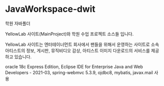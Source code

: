 # JavaWorkspace-dwit
학원 자바폴더

YellowLab 사이트(MainProject)와 학원 수업 프로젝트 소스들 입니다.

YellowLab 사이트는 엔터테이너먼트 회사에서 팬들을 위해서 운영하는 사이트로 
소속 아티스트의 정보, 게시판, 뮤직비디오 감상, 아티스트 이미지 다운로드의 서비스를 제공하고 있습니다. 

oracle 18c Express Edition, Eclipse IDE for Enterprise Java and Web Developers - 2021-03,
spring-webmvc 5.3.9, ojdbc8, mybatis, javax.mail 사용
